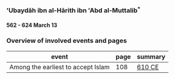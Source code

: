 ### 'Ubaydāh ibn al-Hārith ibn 'Abd al-Muttalibؓ
#### 562 - 624 March 13

### Overview of involved events and pages

event | page | summary
-|-|-
Among the earliest to accept Islam | 108 | [610 CE](../events/0610_Dawn_of_prophethood)

